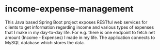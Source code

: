 # income-expense-management
This Java based Spring Boot project exposes RESTful web services for clients to get information regarding income and various types of expenses that I make in my day-to-day life. For e.g. there is one endpoint to fetch net amount (Income - Expenses) I made in my life. The application connects to MySQL database which stores the data.
